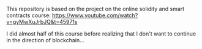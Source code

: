 This repository is based on the project on the online solidity and smart contracts course: https://www.youtube.com/watch?v=gyMwXuJrbJQ&t=45971s

I did almost half of this course before realizing that I don't want to continue in the direction of blockchain...
